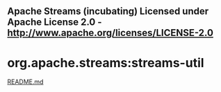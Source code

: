 Apache Streams (incubating)
Licensed under Apache License 2.0 - http://www.apache.org/licenses/LICENSE-2.0
--------------------------------------------------------------------------------

org.apache.streams:streams-util
===============================

[README.md](src/site/markdown/index.md "README")
